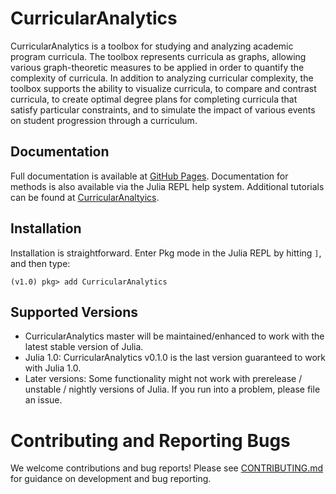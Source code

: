 # CurricularAnalytics
CurricularAnalytics is a toolbox for studying and analyzing academic program curricula.  The toolbox represents curricula as graphs, allowing various graph-theoretic measures to be applied in order to quantify the complexity of curricula. 
In addition to analyzing curricular complexity, the toolbox supports the ability to visualize curricula, to compare and contrast curricula, to create optimal degree plans for completing curricula that satisfy particular constraints, and to simulate the impact of various events on student progression through a curriculum. 

## Documentation
Full documentation is available at [GitHub Pages](https://heileman.github.io/CurricularAnalytics).
Documentation for methods is also available via the Julia REPL help system.
Additional tutorials can be found at [CurricularAnaltyics](http://curricula.academicdashboards.org).

## Installation
Installation is straightforward.  Enter Pkg mode in the Julia REPL by hitting `]`, and then type:
```julia-repl
(v1.0) pkg> add CurricularAnalytics
```

## Supported Versions
* CurricularAnalytics master will be maintained/enhanced to work with the latest stable version of Julia.
* Julia 1.0: CurricularAnalytics v0.1.0 is the last version guaranteed to work with Julia 1.0.
* Later versions: Some functionality might not work with prerelease / unstable / nightly versions of Julia. If you run into a problem, please file an issue.

# Contributing and Reporting Bugs
We welcome contributions and bug reports! Please see [CONTRIBUTING.md](https://github.com/CurricularAnalytics/git/master/CONTRIBUTING.md)
for guidance on development and bug reporting.
